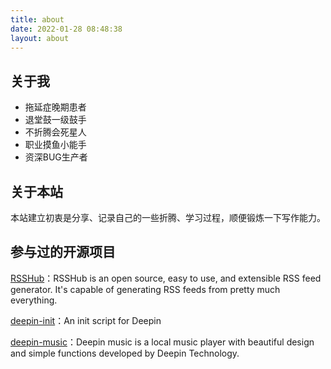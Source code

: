 ```yaml
---
title: about
date: 2022-01-28 08:48:38
layout: about
---
```


## 关于我
- 拖延症晚期患者
- 退堂鼓一级鼓手
- 不折腾会死星人
- 职业摸鱼小能手
- 资深BUG生产者

## 关于本站
本站建立初衷是分享、记录自己的一些折腾、学习过程，顺便锻炼一下写作能力。

## 参与过的开源项目
[RSSHub](https://github.com/DIYgod/RSSHub)：RSSHub is an open source, easy to use, and extensible RSS feed generator. It's capable of generating RSS feeds from pretty much everything.

[deepin-init](https://github.com/kt286/deepin-init)：An init script for Deepin

[deepin-music](https://github.com/linuxdeepin/deepin-music)：Deepin music is a local music player with beautiful design and simple functions developed by Deepin Technology.
